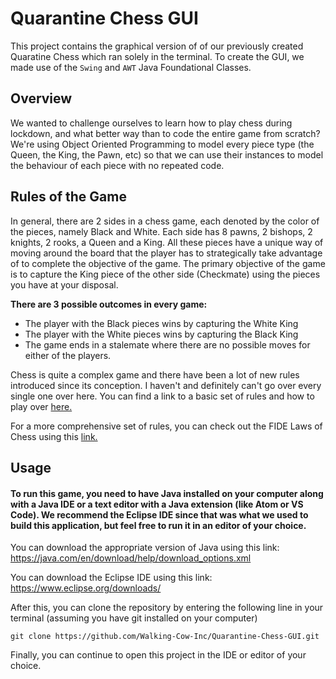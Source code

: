 # Quarantine Chess GUI
This project contains the graphical version of of our previously created Quaratine Chess which ran solely in the terminal. To create the GUI, we made use of the `Swing` and `AWT` Java Foundational Classes.

## Overview
We wanted to challenge ourselves to learn how to play chess during lockdown, and what better way than to code the entire game from scratch? We're using Object Oriented Programming to model every piece type (the Queen, the King, the Pawn, etc) so that we can use their instances to model the behaviour of each piece with no repeated code. 

## Rules of the Game
In general, there are 2 sides in a chess game, each denoted by the color of the pieces, namely Black and White. Each side has 8 pawns, 2 bishops, 2 knights, 2 rooks, a Queen and a King. All these pieces have a unique way of moving around the board that the player has to strategically take advantage of to complete the objective of the game. The primary objective of the game is to capture the King piece of the other side (Checkmate) using the pieces you have at your disposal.

**There are 3 possible outcomes in every game:**
* The player with the Black pieces wins by capturing the White King
* The player with the White pieces wins by capturing the Black King
* The game ends in a stalemate where there are no possible moves for either of the players.

Chess is quite a complex game and there have been a lot of new rules introduced since its conception. I haven't and definitely can't go over every single one over here. You can find a link to a basic set of rules and how to play over [here.](https://www.chess.com/learn-how-to-play-chess)

For a more comprehensive set of rules, you can check out the FIDE Laws of Chess using this [link.](https://www.fide.com/FIDE/handbook/LawsOfChess.pdf)

## Usage
#### To run this game, you need to have Java installed on your computer along with a Java IDE or a text editor with a Java extension (like Atom or VS Code). We recommend the Eclipse IDE since that was what we used to build this application, but feel free to run it in an editor of your choice.

You can download the appropriate version of Java using this link: https://java.com/en/download/help/download_options.xml

You can download the Eclipse IDE using this link: https://www.eclipse.org/downloads/

After this, you can clone the repository by entering the following line in your terminal (assuming you have git installed on your computer) 
```
git clone https://github.com/Walking-Cow-Inc/Quarantine-Chess-GUI.git
```
Finally, you can continue to open this project in the IDE or editor of your choice.


